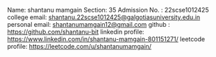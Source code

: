 Name: shantanu mamgain
Section: 35
Admission No. : 22scse1012425
college email: shantanu.22scse1012425@galgotiasuniversity.edu.in
personal email: shantanumamgain12@gmail.com
github : https://github.com/shantanu-bit
linkedin profile: https://www.linkedin.com/in/shantanu-mamgain-801151271/
leetcode profile: https://leetcode.com/u/shantanumamgain/
